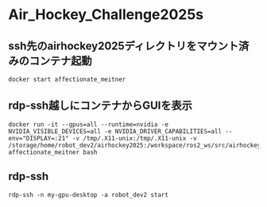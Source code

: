# Air_Hockey_Challenge2025s

## ssh先のairhockey2025ディレクトリをマウント済みのコンテナ起動
    docker start affectionate_meitner

## rdp-ssh越しにコンテナからGUIを表示
    docker run -it --gpus=all --runtime=nvidia -e NVIDIA_VISIBLE_DEVICES=all -e NVIDIA_DRIVER_CAPABILITIES=all --env="DISPLAY=:21" -v /tmp/.X11-unix:/tmp/.X11-unix -v /storage/home/robot_dev2/airhockey2025:/workspace/ros2_ws/src/airhockey2025 affectionate_meitner bash

## rdp-ssh
    rdp-ssh -n my-gpu-desktop -a robot_dev2 start
